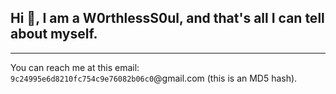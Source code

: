 ## Hi 👋, I am a W0rthlessS0ul, and that's all I can tell about myself.
---
You can reach me at this email: `9c24995e6d8210fc754c9e76082b06c0`@gmail.com (this is an MD5 hash).
